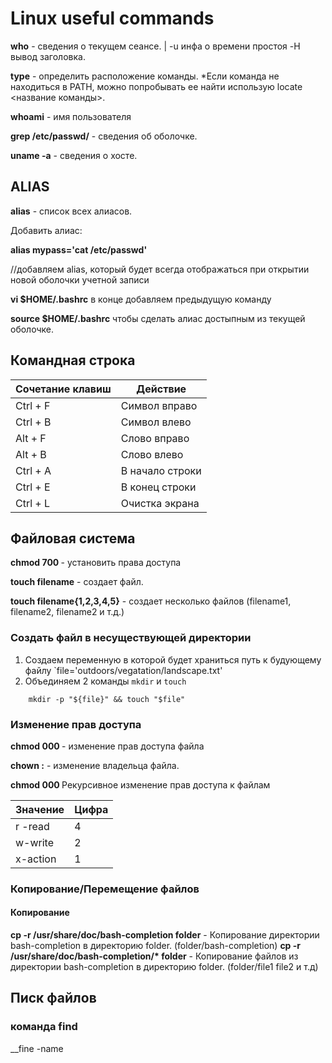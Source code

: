 # Linux useful commands


__who__  - сведения о текущем сеансе. | -u инфа о времени простоя -H вывод заголовка. 

__type__ - определить расположение команды. *Если команда не находиться в PATH, можно попробывать ее найти использую locate <название команды>.

__whoami__ - имя пользователя

__grep <name> /etc/passwd/__ - сведения об оболочке.

__uname -a__ - сведения о хосте.
  
## ALIAS
  
__alias__ - список всех алиасов.
  
Добавить алиас: 
  
__alias mypass='cat /etc/passwd'__ 
  
//добавляем alias, который будет всегда отображаться при открытии новой оболочки учетной записи
  
__vi $HOME/.bashrc__ в конце добавляем предыдущую команду

__source $HOME/.bashrc__ чтобы сделать алиас достыпным из текущей оболочке.   



## Командная строка

|Сочетание клавиш | Действие |
|-----------------|----------|
|Ctrl + F         |Символ вправо|
|Ctrl + B         |Символ влево|
|Alt + F         |Слово вправо|
|Alt + B         |Слово влево|
|Ctrl + A         |В начало строки|
|Ctrl + E         |В конец строки|
|Ctrl + L         |Очистка экрана|

## Файловая система

__chmod 700 <filename>__ - установить права доступа

__touch filename__ - создает файл.
  
__touch filename{1,2,3,4,5}__ - создает несколько файлов (filename1, filename2, filename2 и т.д.)

### Создать файл в несуществующей директории

1. Создаем переменную в которой будет храниться путь к будующему файлу `file='outdoors/vegatation/landscape.txt'
2. Объединяем 2 команды `mkdir` и `touch`
```
    mkdir -p "${file}" && touch "$file"  
```
    


### Изменение прав доступа

__chmod 000 <filename>__ - изменение прав доступа файла
  
__chown <user>:<group>__ - изменение владельца файла.
  
 __chmod 000 <dirname>__ Рекурсивное изменение прав доступа к файлам
 

|Значение| Цифра|
|--------|------|
| r -read| 4    |
| w-write| 2    |
| x-action| 1   |

### Копирование/Перемещение файлов 
#### Копирование 

__cp -r /usr/share/doc/bash-completion folder__ - Копирование директории bash-completion в директорию folder. (folder/bash-completion)
__cp -r /usr/share/doc/bash-completion/* folder__ - Копирование файлов из директории bash-completion в директорию folder. (folder/file1 file2 и т.д)

## Писк файлов
### команда find
__fine <path> -name 
